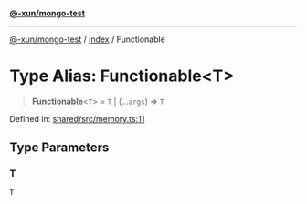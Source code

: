 [**@-xun/mongo-test**](../../README.md)

***

[@-xun/mongo-test](../../README.md) / [index](../README.md) / Functionable

# Type Alias: Functionable\<T\>

> **Functionable**\<`T`\> = `T` \| (...`args`) => `T`

Defined in: [shared/src/memory.ts:11](https://github.com/Xunnamius/mongo-utils/blob/365057d91d599f8fd23a1612cbd9831c185fef35/packages/shared/src/memory.ts#L11)

## Type Parameters

### T

`T`
